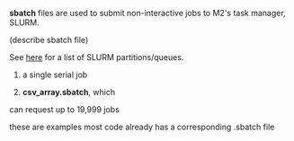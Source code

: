 **sbatch** files are used to submit non-interactive jobs to M2's task manager, SLURM. 

(describe sbatch file)

See [here](http://faculty.smu.edu/csc/documentation/slurm.html) for a list of SLURM partitions/queues. 


1. a single serial job 

2. **csv_array.sbatch**, which 

can request up to 19,999 jobs 


these are examples
most code already has a corresponding .sbatch file
